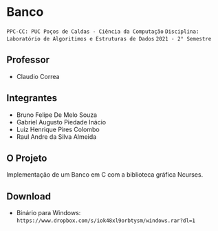 # Banco

`PPC-CC: PUC Poços de Caldas - Ciência da Computação`
`Disciplina: Laboratório de Algoritimos e Estruturas de Dados`
`2021 - 2° Semestre`

## Professor

- Claudio Correa

## Integrantes

- Bruno Felipe De Melo Souza 
- Gabriel Augusto Piedade Inácio 
- Luiz Henrique Pires Colombo 
- Raul Andre da Silva Almeida

## O Projeto

Implementação de um Banco em C com a biblioteca gráfica Ncurses.

## Download

- Binário para Windows: `https://www.dropbox.com/s/iok48xl9orbtysm/windows.rar?dl=1`

